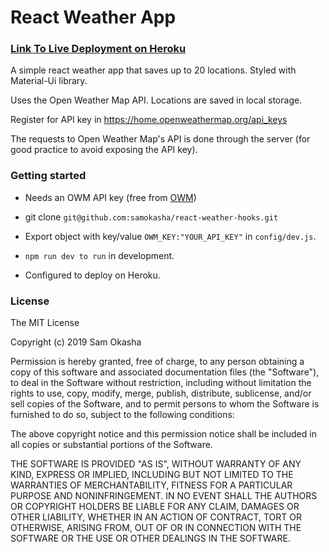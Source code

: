 # React Weather App

### [Link To Live Deployment on Heroku](https://react-weather-hooks.herokuapp.com/)

A simple react weather app that saves up to 20 locations. Styled with Material-Ui library.

Uses the Open Weather Map API. Locations are saved in local storage.

Register for API key in https://home.openweathermap.org/api_keys


The requests to Open Weather Map's API is done through the server (for good practice to avoid exposing the API key).

### Getting started

- Needs an OWM API key (free from [OWM](https://openweathermap.org/api))

- git clone `git@github.com:samokasha/react-weather-hooks.git`

- Export object with key/value `OWM_KEY:"YOUR_API_KEY"` in `config/dev.js`.

- `npm run dev to run` in development.

- Configured to deploy on Heroku.

### License

The MIT License

Copyright (c) 2019 Sam Okasha

Permission is hereby granted, free of charge, to any person obtaining a copy of this software and associated documentation files (the "Software"), to deal in the Software without restriction, including without limitation the rights to use, copy, modify, merge, publish, distribute, sublicense, and/or sell copies of the Software, and to permit persons to whom the Software is furnished to do so, subject to the following conditions:

The above copyright notice and this permission notice shall be included in all copies or substantial portions of the Software.

THE SOFTWARE IS PROVIDED "AS IS", WITHOUT WARRANTY OF ANY KIND, EXPRESS OR IMPLIED, INCLUDING BUT NOT LIMITED TO THE WARRANTIES OF MERCHANTABILITY, FITNESS FOR A PARTICULAR PURPOSE AND NONINFRINGEMENT. IN NO EVENT SHALL THE AUTHORS OR COPYRIGHT HOLDERS BE LIABLE FOR ANY CLAIM, DAMAGES OR OTHER LIABILITY, WHETHER IN AN ACTION OF CONTRACT, TORT OR OTHERWISE, ARISING FROM, OUT OF OR IN CONNECTION WITH THE SOFTWARE OR THE USE OR OTHER DEALINGS IN THE SOFTWARE.
